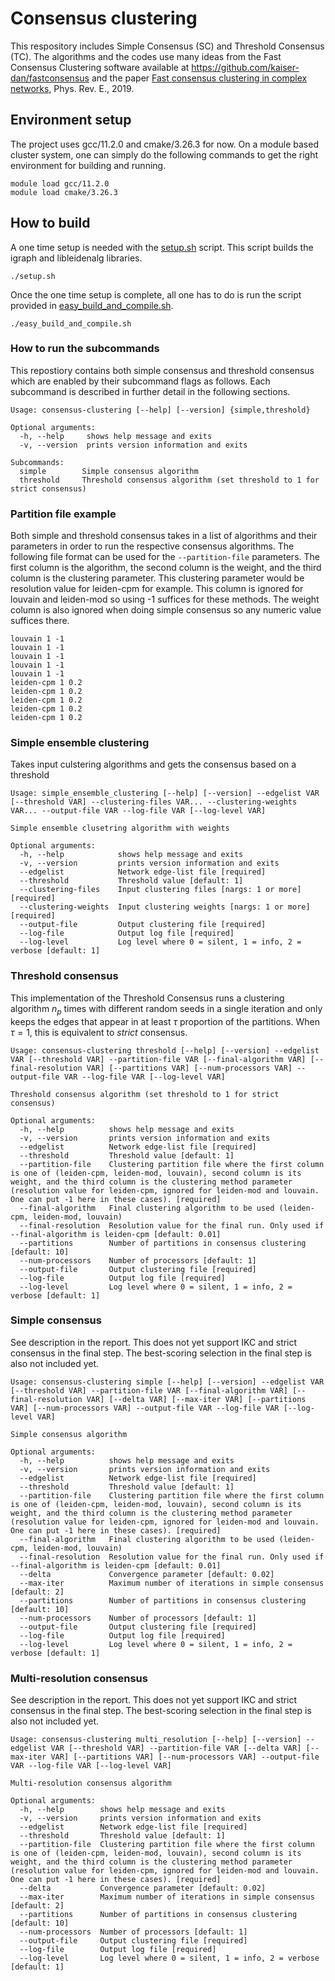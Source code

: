 # Consensus clustering

This respository includes Simple Consensus (SC) and Threshold Consensus (TC). The algorithms and the codes use many ideas from the Fast Consensus Clustering software available at https://github.com/kaiser-dan/fastconsensus and the paper [Fast consensus clustering in complex networks](https://arxiv.org/pdf/1902.04014.pdf), Phys. Rev. E., 2019.

## Environment setup
The project uses gcc/11.2.0 and cmake/3.26.3 for now. On a module based cluster system, one can simply do the following commands to get the right environment for building and running.
```
module load gcc/11.2.0
module load cmake/3.26.3
```

## How to build
A one time setup is needed with the [setup.sh](setup.sh) script. This script builds the igraph and libleidenalg libraries.
```
./setup.sh
```

Once the one time setup is complete, all one has to do is run the script provided in [easy_build_and_compile.sh](easy_build_and_compile.sh).
```
./easy_build_and_compile.sh
```

### How to run the subcommands
This repostiory contains both simple consensus and threshold consensus which are enabled by their subcommand flags as follows. Each subcommand is described in further detail in the following sections.
```
Usage: consensus-clustering [--help] [--version] {simple,threshold}

Optional arguments:
  -h, --help     shows help message and exits
  -v, --version  prints version information and exits

Subcommands:
  simple        Simple consensus algorithm
  threshold     Threshold consensus algorithm (set threshold to 1 for strict consensus)
```

### Partition file example
Both simple and threshold consensus takes in a list of algorithms and their parameters in order to run the respective consensus algorithms. The following file format can be used for the `--partition-file` parameters. The first column is the algorithm, the second column is the weight, and the third column is the clustering parameter. This clustering parameter would be resolution value for leiden-cpm for example. This column is ignored for louvain and leiden-mod so using -1 suffices for these methods. The weight column is also ignored when doing simple consensus so any numeric value suffices there.
```
louvain 1 -1
louvain 1 -1
louvain 1 -1
louvain 1 -1
louvain 1 -1
leiden-cpm 1 0.2
leiden-cpm 1 0.2
leiden-cpm 1 0.2
leiden-cpm 1 0.2
leiden-cpm 1 0.2
```



### Simple ensemble clustering
Takes input culstering algorithms and gets the consensus based on a threshold
```
Usage: simple_ensemble_clustering [--help] [--version] --edgelist VAR [--threshold VAR] --clustering-files VAR... --clustering-weights VAR... --output-file VAR --log-file VAR [--log-level VAR]

Simple ensemble clusetring algorithm with weights

Optional arguments:
  -h, --help            shows help message and exits
  -v, --version         prints version information and exits
  --edgelist            Network edge-list file [required]
  --threshold           Threshold value [default: 1]
  --clustering-files    Input clustering files [nargs: 1 or more] [required]
  --clustering-weights  Input clustering weights [nargs: 1 or more] [required]
  --output-file         Output clustering file [required]
  --log-file            Output log file [required]
  --log-level           Log level where 0 = silent, 1 = info, 2 = verbose [default: 1]
```

### Threshold consensus
This implementation of the Threshold Consensus runs a clustering algorithm $n_p$ times with different random seeds in a single iteration and only keeps the edges that appear in at least $\tau$ proportion of the partitions. When $\tau=1$, this is equivalent to *strict* consensus.
```
Usage: consensus-clustering threshold [--help] [--version] --edgelist VAR [--threshold VAR] --partition-file VAR [--final-algorithm VAR] [--final-resolution VAR] [--partitions VAR] [--num-processors VAR] --output-file VAR --log-file VAR [--log-level VAR]

Threshold consensus algorithm (set threshold to 1 for strict consensus)

Optional arguments:
  -h, --help          shows help message and exits
  -v, --version       prints version information and exits
  --edgelist          Network edge-list file [required]
  --threshold         Threshold value [default: 1]
  --partition-file    Clustering partition file where the first column is one of (leiden-cpm, leiden-mod, louvain), second column is its weight, and the third column is the clustering method parameter (resolution value for leiden-cpm, ignored for leiden-mod and louvain. One can put -1 here in these cases). [required]
  --final-algorithm   Final clustering algorithm to be used (leiden-cpm, leiden-mod, louvain)
  --final-resolution  Resolution value for the final run. Only used if --final-algorithm is leiden-cpm [default: 0.01]
  --partitions        Number of partitions in consensus clustering [default: 10]
  --num-processors    Number of processors [default: 1]
  --output-file       Output clustering file [required]
  --log-file          Output log file [required]
  --log-level         Log level where 0 = silent, 1 = info, 2 = verbose [default: 1]
```


### Simple consensus
See description in the report. This does not yet support IKC and strict consensus in the final step. The best-scoring selection in the final step is also not included yet.
```
Usage: consensus-clustering simple [--help] [--version] --edgelist VAR [--threshold VAR] --partition-file VAR [--final-algorithm VAR] [--final-resolution VAR] [--delta VAR] [--max-iter VAR] [--partitions VAR] [--num-processors VAR] --output-file VAR --log-file VAR [--log-level VAR]

Simple consensus algorithm

Optional arguments:
  -h, --help          shows help message and exits
  -v, --version       prints version information and exits
  --edgelist          Network edge-list file [required]
  --threshold         Threshold value [default: 1]
  --partition-file    Clustering partition file where the first column is one of (leiden-cpm, leiden-mod, louvain), second column is its weight, and the third column is the clustering method parameter (resolution value for leiden-cpm, ignored for leiden-mod and louvain. One can put -1 here in these cases). [required]
  --final-algorithm   Final clustering algorithm to be used (leiden-cpm, leiden-mod, louvain)
  --final-resolution  Resolution value for the final run. Only used if --final-algorithm is leiden-cpm [default: 0.01]
  --delta             Convergence parameter [default: 0.02]
  --max-iter          Maximum number of iterations in simple consensus [default: 2]
  --partitions        Number of partitions in consensus clustering [default: 10]
  --num-processors    Number of processors [default: 1]
  --output-file       Output clustering file [required]
  --log-file          Output log file [required]
  --log-level         Log level where 0 = silent, 1 = info, 2 = verbose [default: 1]
```

### Multi-resolution consensus
See description in the report. This does not yet support IKC and strict consensus in the final step. The best-scoring selection in the final step is also not included yet.
```
Usage: consensus-clustering multi_resolution [--help] [--version] --edgelist VAR [--threshold VAR] --partition-file VAR [--delta VAR] [--max-iter VAR] [--partitions VAR] [--num-processors VAR] --output-file VAR --log-file VAR [--log-level VAR]

Multi-resolution consensus algorithm

Optional arguments:
  -h, --help        shows help message and exits
  -v, --version     prints version information and exits
  --edgelist        Network edge-list file [required]
  --threshold       Threshold value [default: 1]
  --partition-file  Clustering partition file where the first column is one of (leiden-cpm, leiden-mod, louvain), second column is its weight, and the third column is the clustering method parameter (resolution value for leiden-cpm, ignored for leiden-mod and louvain. One can put -1 here in these cases). [required]
  --delta           Convergence parameter [default: 0.02]
  --max-iter        Maximum number of iterations in simple consensus [default: 2]
  --partitions      Number of partitions in consensus clustering [default: 10]
  --num-processors  Number of processors [default: 1]
  --output-file     Output clustering file [required]
  --log-file        Output log file [required]
  --log-level       Log level where 0 = silent, 1 = info, 2 = verbose [default: 1]
```
